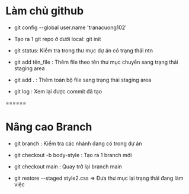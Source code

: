 # Làm chủ github

-   git config --global user.name 'tranacuong102'

-   Tạo ra 1 git repo ở dưới local: git init

-   git status: Kiểm tra trong thư mục dự án có trạng thái ntn

-   git add tên_file : Thêm file theo tên thư mục chuyển sang trạng thái staging area
-   git add . : Thêm toàn bộ file sang trạng thái staging area

-   git log : Xem lại được commit đã tạo

======

# Nâng cao Branch

-   git branch : Kiểm tra các nhánh đang có trong dự án
-   git checkout -b body-style : Tạo ra 1 branch mới
-   git checkout main : Quay trở lại branch main

-   git restore --staged style2.css => Đưa thư mục lại trạng thái đang làm việc
